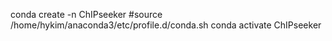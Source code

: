 conda create -n ChIPseeker 
#source /home/hykim/anaconda3/etc/profile.d/conda.sh
conda activate ChIPseeker
